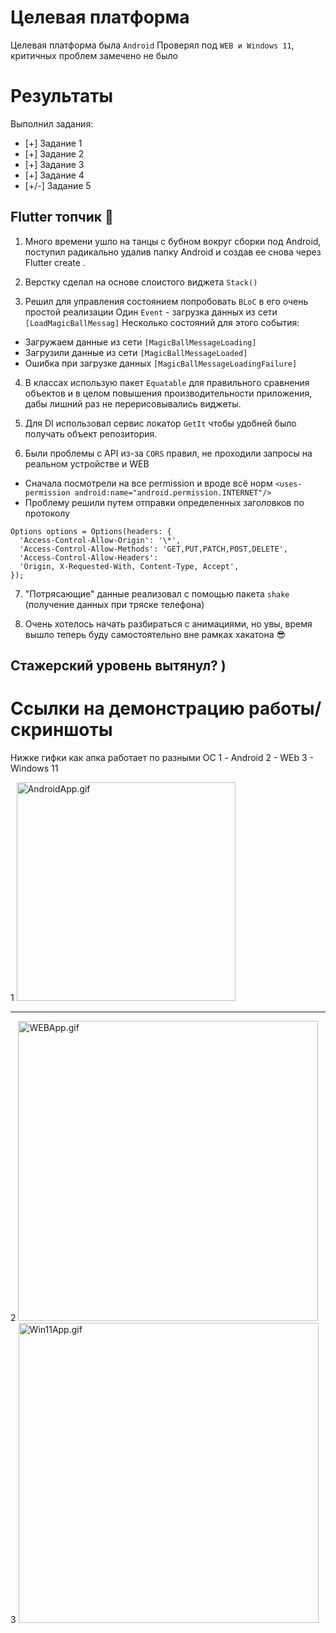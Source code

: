# Целевая платформа

Целевая платформа была `Android`
Проверял под `WEB и Windows 11`, критичных проблем замечено не было

# Результаты

Выполнил задания:

- [+] Задание 1
- [+] Задание 2
- [+] Задание 3
- [+] Задание 4
- [+/-] Задание 5

## Flutter топчик 💙

1. Много времени ушло на танцы с бубном вокруг сборки под Android, поступил радикально удалив папку Android и создав ее снова через Flutter create .

2. Верстку сделал на основе слоистого виджета `Stack()`

3. Решил для управления состоянием попробовать `BLoC` в его очень простой реализации
   Один `Event` - загрузка данных из сети `[LoadMagicBallMessag]`
   Несколько состояний для этого события:

- Загружаем данные из сети `[MagicBallMessageLoading]`
- Загрузили данные из сети `[MagicBallMessageLoaded]`
- Ошибка при загрузке данных `[MagicBallMessageLoadingFailure]`

4. В классах использую пакет `Equatable` для правильного сравнения объектов и в целом повышения производительности приложения, дабы лишний раз не перерисовывались виджеты.

5. Для DI использовал сервис локатор `GetIt` чтобы удобней было получать объект репозитория.

6. Были проблемы с API из-за `CORS` правил, не проходили запросы на реальном устройстве и WEB

- Сначала посмотрели на все permission и вроде всё норм
  `<uses-permission android:name="android.permission.INTERNET"/>`
- Проблему решили путем отправки определенных заголовков по протоколу

```
Options options = Options(headers: {
  'Access-Control-Allow-Origin': '\*',
  'Access-Control-Allow-Methods': 'GET,PUT,PATCH,POST,DELETE',
  'Access-Control-Allow-Headers':
  'Origin, X-Requested-With, Content-Type, Accept',
});
```

7. "Потрясающие" данные реализовал c помощью пакета `shake` (получение данных при тряске телефона)

8. Очень хотелось начать разбираться с анимациями, но увы, время вышло теперь буду самостоятельно вне рамках хакатона 😎

## Cтажерский уровень вытянул? )

# Ссылки на демонстрацию работы/скриншоты

Нижке гифки как апка работает по разными ОС
1 - Android
2 - WEb
3 - Windows 11

1
<img src="AndroidApp.gif" alt="AndroidApp.gif" width="350"/>

---

2
<img src="WEBApp.gif" alt="WEBApp.gif" width="480"/>
3
<img src="Win11App.gif" alt="Win11App.gif" width="480"/>
